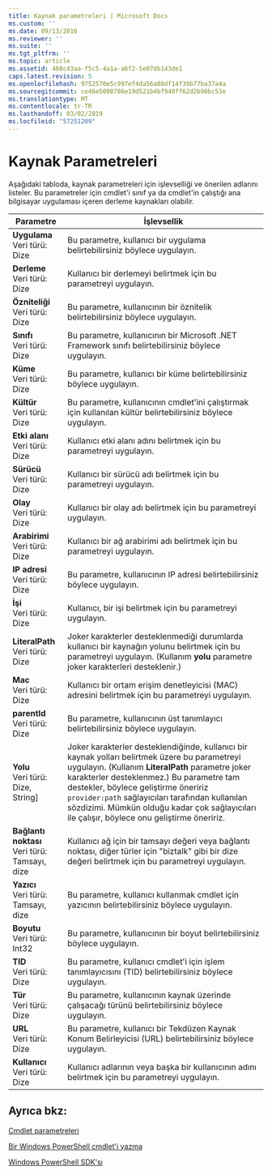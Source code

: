 ```yaml
---
title: Kaynak parametreleri | Microsoft Docs
ms.custom: ''
ms.date: 09/13/2016
ms.reviewer: ''
ms.suite: ''
ms.tgt_pltfrm: ''
ms.topic: article
ms.assetid: 460c43aa-f5c5-4a1a-a6f2-5e07db143de1
caps.latest.revision: 5
ms.openlocfilehash: 9752570e5c997ef4da56a08df14f39b77ba37a4a
ms.sourcegitcommit: ce46e5098786e19d521b4bf948ff62d2b90bc53e
ms.translationtype: MT
ms.contentlocale: tr-TR
ms.lasthandoff: 03/02/2019
ms.locfileid: "57251209"
---
```

# <a name="resource-parameters"></a>Kaynak Parametreleri

Aşağıdaki tabloda, kaynak parametreleri için işlevselliği ve önerilen adlarını listeler. Bu parametreler için cmdlet'i sınıf ya da cmdlet'in çalıştığı ana bilgisayar uygulaması içeren derleme kaynakları olabilir.

|Parametre|İşlevsellik|
|---|---|
|**Uygulama**<br>Veri türü: Dize|Bu parametre, kullanıcı bir uygulama belirtebilirsiniz böylece uygulayın.|
|**Derleme**<br>Veri türü: Dize|Kullanıcı bir derlemeyi belirtmek için bu parametreyi uygulayın.|
|**Özniteliği**<br>Veri türü: Dize|Bu parametre, kullanıcının bir öznitelik belirtebilirsiniz böylece uygulayın.|
|**Sınıfı**<br>Veri türü: Dize|Bu parametre, kullanıcının bir Microsoft .NET Framework sınıfı belirtebilirsiniz böylece uygulayın.|
|**Küme**<br>Veri türü: Dize|Bu parametre, kullanıcı bir küme belirtebilirsiniz böylece uygulayın.|
|**Kültür**<br>Veri türü: Dize|Bu parametre, kullanıcının cmdlet'ini çalıştırmak için kullanılan kültür belirtebilirsiniz böylece uygulayın.|
|**Etki alanı**<br>Veri türü: Dize|Kullanıcı etki alanı adını belirtmek için bu parametreyi uygulayın.|
|**Sürücü**<br>Veri türü: Dize|Kullanıcı bir sürücü adı belirtmek için bu parametreyi uygulayın.|
|**Olay**<br>Veri türü: Dize|Kullanıcı bir olay adı belirtmek için bu parametreyi uygulayın.|
|**Arabirimi**<br>Veri türü: Dize|Kullanıcı bir ağ arabirimi adı belirtmek için bu parametreyi uygulayın.|
|**IP adresi**<br>Veri türü: Dize|Bu parametre, kullanıcının IP adresi belirtebilirsiniz böylece uygulayın.|
|**İşi**<br>Veri türü: Dize|Kullanıcı, bir işi belirtmek için bu parametreyi uygulayın.|
|**LiteralPath**<br>Veri türü: Dize|Joker karakterler desteklenmediği durumlarda kullanıcı bir kaynağın yolunu belirtmek için bu parametreyi uygulayın. (Kullanım **yolu** parametre joker karakterleri desteklenir.)|
|**Mac**<br>Veri türü: Dize|Kullanıcı bir ortam erişim denetleyicisi (MAC) adresini belirtmek için bu parametreyi uygulayın.|
|**parentId**<br>Veri türü: Dize|Bu parametre, kullanıcının üst tanımlayıcı belirtebilirsiniz böylece uygulayın.|
|**Yolu**<br>Veri türü: Dize, String]|Joker karakterler desteklendiğinde, kullanıcı bir kaynak yolları belirtmek üzere bu parametreyi uygulayın. (Kullanım **LiteralPath** parametre joker karakterler desteklenmez.) Bu parametre tam destekler, böylece geliştirme öneririz `provider:path` sağlayıcıları tarafından kullanılan sözdizimi. Mümkün olduğu kadar çok sağlayıcıları ile çalışır, böylece onu geliştirme öneririz.|
|**Bağlantı noktası**<br>Veri türü: Tamsayı, dize|Kullanıcı ağ için bir tamsayı değeri veya bağlantı noktası, diğer türler için "biztalk" gibi bir dize değeri belirtmek için bu parametreyi uygulayın.|
|**Yazıcı**<br>Veri türü: Tamsayı, dize|Bu parametre, kullanıcı kullanmak cmdlet için yazıcının belirtebilirsiniz böylece uygulayın.|
|**Boyutu**<br>Veri türü: Int32|Bu parametre, kullanıcının bir boyut belirtebilirsiniz böylece uygulayın.|
|**TID**<br>Veri türü: Dize|Bu parametre, kullanıcı cmdlet'i için işlem tanımlayıcısını (TID) belirtebilirsiniz böylece uygulayın.|
|**Tür**<br>Veri türü: Dize|Bu parametre, kullanıcının kaynak üzerinde çalışacağı türünü belirtebilirsiniz böylece uygulayın.|
|**URL**<br>Veri türü: Dize|Bu parametre, kullanıcı bir Tekdüzen Kaynak Konum Belirleyicisi (URL) belirtebilirsiniz böylece uygulayın.|
|**Kullanıcı**<br>Veri türü: Dize|Kullanıcı adlarının veya başka bir kullanıcının adını belirtmek için bu parametreyi uygulayın.|

## <a name="see-also"></a>Ayrıca bkz:

[Cmdlet parametreleri](./cmdlet-parameters.md)

[Bir Windows PowerShell cmdlet'i yazma](./writing-a-windows-powershell-cmdlet.md)

[Windows PowerShell SDK'sı](../windows-powershell-reference.md)
